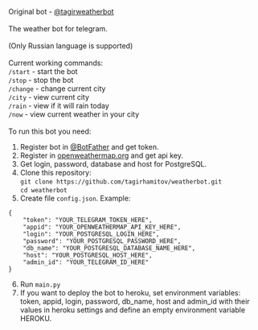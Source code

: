Original bot - <a href="https://t.me/tagirweatherbot">@tagirweatherbot</a><br>
<br>
The weather bot for telegram.<br>
<br>
(Only Russian language is supported)<br>
<br>
Current working commands:<br>
```/start``` - start the bot<br>
```/stop``` - stop the bot<br>
```/change``` - change current city<br>
```/city``` - view current city<br>
```/rain``` - view if it will rain today<br>
```/now``` - view current weather in your city<br>
<br>
To run this bot you need:<br>
1) Register bot in <a href="https://t.me/botfather">@BotFather</a> and get token.<br>
2) Register in <a href="https://openweathermap.org">openweathermap.org</a> and get api key.<br>
3) Get login, password, database and host for PostgreSQL.<br>
4) Clone this repository:<br>
```git clone https://github.com/tagirhamitov/weatherbot.git```<br>
```cd weatherbot```<br>
5) Create file ```config.json```. Example:<br>
```
{
    "token": "YOUR_TELEGRAM_TOKEN_HERE",
    "appid": "YOUR_OPENWEATHERMAP_API_KEY_HERE",
    "login": "YOUR_POSTGRESQL_LOGIN_HERE",
    "password": "YOUR_POSTGRESQL_PASSWORD_HERE",
    "db_name": "YOUR_POSTGRESQL_DATABASE_NAME_HERE",
    "host": "YOUR_POSTGRESQL_HOST_HERE",
    "admin_id": "YOUR_TELEGRAM_ID_HERE"
}
```
6) Run ```main.py```<br>
7) If you want to deploy the bot to heroku, set environment variables: token, appid, login, password, db_name, host and admin_id
 with their values in heroku settings and define an empty environment variable HEROKU.
